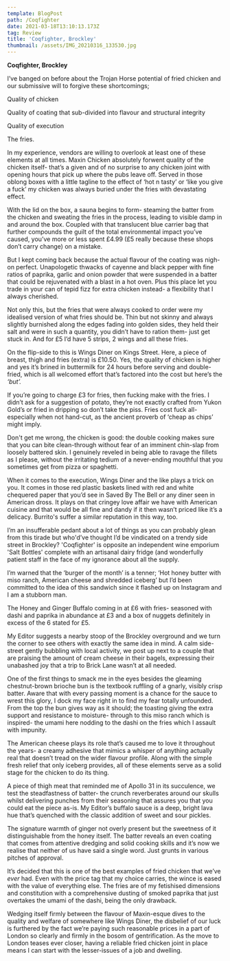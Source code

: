 ```yaml
---
template: BlogPost
path: /Coqfighter
date: 2021-03-18T13:10:13.173Z
tag: Review
title: 'Coqfighter, Brockley'
thumbnail: /assets/IMG_20210316_133530.jpg
---
```

<!--StartFragment-->

**Coqfighter, Brockley**

I’ve banged on before about the Trojan Horse potential of fried chicken and our submissive will to forgive these shortcomings;

Quality of chicken

Quality of coating that sub-divided into flavour and structural integrity

Quality of execution

The fries.

In my experience, vendors are willing to overlook at least one of these elements at all times. Maxin Chicken absolutely forwent quality of the chicken itself- that’s a given and of no surprise to any chicken joint with opening hours that pick up where the pubs leave off. Served in those oblong boxes with a little tagline to the effect of ‘hot n tasty’ or ‘like you give a fuck’ my chicken was always buried under the fries with devastating effect. 

With the lid on the box, a sauna begins to form- steaming the batter from the chicken and sweating the fries in the process, leading to visible damp in and around the box. Coupled with that translucent blue carrier bag that further compounds the guilt of the total environmental impact you’ve caused, you’ve more or less spent £4.99 (£5 really because these shops don’t carry change) on a mistake. 

But I kept coming back because the actual flavour of the coating was nigh-on perfect. Unapologetic thwacks of cayenne and black pepper with fine ratios of paprika, garlic and onion powder that were suspended in a batter that could be rejuvenated with a blast in a hot oven. Plus this place let you trade in your can of tepid fizz for extra chicken instead- a flexibility that I always cherished.

Not only this, but the fries that were always cooked to order were my idealised version of what fries should be. Thin but not skinny and always slightly burnished along the edges fading into golden sides, they held their salt and were in such a quantity, you didn’t have to ration them- just get stuck in. And for £5 I’d have 5 strips, 2 wings and all these fries.

On the flip-side to this is Wings Diner on Kings Street. Here, a piece of breast, thigh and fries (extra) is £10.50. Yes, the quality of chicken is higher and yes it’s brined in buttermilk for 24 hours before serving and double-fried, which is all welcomed effort that’s factored into the cost but here’s the *‘but’.*

If you’re going to charge £3 for fries, then fucking make with the fries. I didn’t ask for a suggestion of potato, they’re not exactly crafted from Yukon Gold’s or fried in dripping so don’t take the piss. Fries cost fuck all- especially when not hand-cut, as the ancient proverb of ‘cheap as chips’ might imply.

Don't get me wrong, the chicken is good: the double cooking makes sure that you can bite clean-through without fear of an imminent chin-slap from loosely battered skin. I genuinely reveled in being able to ravage the fillets as I please, without the irritating tedium of a never-ending mouthful that you sometimes get from pizza or spaghetti.

When it comes to the execution, Wings Diner and the like plays a trick on you. It comes in those red plastic baskets lined with red and white chequered paper that you’d see in Saved By The Bell or any diner seen in American dross. It plays on that cringey love affair we have with American cuisine and that would be all fine and dandy if it then wasn’t priced like it’s a delicacy. Burrito's suffer a similar reputation in this way, too.

I’m an insufferable pedant about a lot of things as you can probably glean from this tirade but who'd’ve thought I’d be vindicated on a trendy side street in Brockley? 'Coqfighter' is opposite an independent wine emporium 'Salt Bottles' complete with an artisanal dairy fridge (and wonderfully patient staff in the face of my ignorance about all the supply.

I’m warned that the ‘burger of the month’ is a tenner; ‘Hot honey butter with miso ranch, American cheese and shredded iceberg’ but I’d been committed to the idea of this sandwich since it flashed up on Instagram and I am a stubborn man.

The Honey and Ginger Buffalo coming in at £6 with fries- seasoned with dashi and paprika in abundance at £3 and a box of nuggets definitely in excess of the 6 stated for £5.

My Editor suggests a nearby stoop of the Brockley overground and we turn the corner to see others with exactly the same idea in mind. A calm side-street gently bubbling with local activity, we post up next to a couple that are praising the amount of cream cheese in their bagels, expressing their unabashed joy that a trip to Brick Lane wasn’t at all needed.

One of the first things to smack me in the eyes besides the gleaming chestnut-brown brioche bun is the textbook ruffling of a gnarly, visibly crisp batter. Aware that with every passing moment is a chance for the sauce to wrest this glory, I dock my face right in to find my fear totally unfounded. From the top the bun gives way as it should; the toasting giving the extra support and resistance to moisture- through to this miso ranch which is inspired- the umami here nodding to the dashi on the fries which I assault with impunity. 

The American cheese plays its role that’s caused me to love it throughout the years- a creamy adhesive that mimics a whisper of anything actually real that doesn’t tread on the wider flavour profile. Along with the simple fresh relief that only iceberg provides, all of these elements serve as a solid stage for the chicken to do its thing.

A piece of thigh meat that reminded me of Apollo 31 in its succulence, we test the steadfastness of batter- the crunch reverberates around our skulls whilst delivering punches from their seasoning that assures you that you could eat the piece as-is. My Editor’s buffalo sauce is a deep, bright lava hue that’s quenched with the classic addition of sweet and sour pickles. 

The signature warmth of ginger not overly present but the sweetness of it distinguishable from the honey itself. The batter reveals an even coating that comes from attentive dredging and solid cooking skills and it’s now we realise that neither of us have said a single word. Just grunts in various pitches of approval.

It’s decided that this is one of the best examples of fried chicken that we’ve *ever* had. Even with the price tag that my choice carries, the wince is eased with the value of everything else. The fries are of my fetishised dimensions and constitution with a comprehensive dusting of smoked paprika that just overtakes the umami of the dashi, being the only drawback.

Wedging itself firmly between the flavour of Maxin-esque dives to the quality and welfare of somewhere like Wings Diner, the disbelief of our luck is furthered by the fact we’re paying such reasonable prices in a part of London so clearly and firmly in the bosom of gentrification. As the move to London teases ever closer, having a reliable fried chicken joint in place means I can start with the lesser-issues of a job and dwelling.

<!--EndFragment-->

